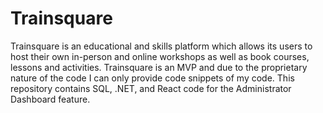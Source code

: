 # Trainsquare
Trainsquare is an educational and skills platform which allows its users to host their own in-person and online workshops as well as book courses, lessons and activities. Trainsquare is an MVP and due to the proprietary nature of the code I can only provide code snippets of my code. This repository contains SQL, .NET, and React code for the Administrator Dashboard feature.
